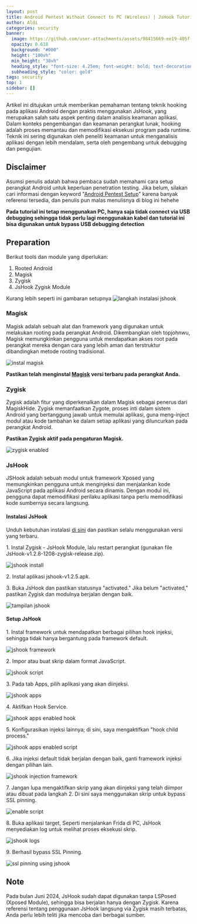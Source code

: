 ```yaml
---
layout: post
title: Android Pentest Without Connect to PC (Wireless) | JsHook Tutorial
author: Aldi
categories: security
banner:
  image: https://github.com/user-attachments/assets/98415669-ee19-405f-95c2-d6000a550bb9
  opacity: 0.618
  background: "#000"
  height: "100vh"
  min_height: "38vh"
  heading_style: "font-size: 4.25em; font-weight: bold; text-decoration: underline"
  subheading_style: "color: gold"
tags: security
top: 1
sidebar: []
---
```


Artikel ini ditujukan untuk memberikan pemahaman tentang teknik hooking pada aplikasi Android dengan praktis menggunakan JsHook, yang merupakan salah satu aspek penting dalam analisis keamanan aplikasi. Dalam konteks pengembangan dan keamanan perangkat lunak, hooking adalah proses memantau dan memodifikasi eksekusi program pada runtime. Teknik ini sering digunakan oleh peneliti keamanan untuk menganalisis aplikasi dengan lebih mendalam, serta oleh pengembang untuk debugging dan pengujian.

## Disclaimer
Asumsi penulis adalah bahwa pembaca sudah memahami cara setup perangkat Android untuk keperluan penetration testing. Jika belum, silakan cari informasi dengan keyword "[Android Pentest Setup](https://www.google.com/search?q=android%20pentest%20setup)" karena banyak referensi tersedia, dan penulis pun malas menulisnya di blog ini hehehe

**Pada tutorial ini tetap menggunakan PC, hanya saja tidak connect via USB debugging sehingga tidak perlu lagi menggunakan kabel dan tutorial ini bisa digunakan untuk bypass USB debugging detection**

## Preparation

Berikut tools dan module yang diperlukan:
1. Rooted Android
2. Magisk
3. Zygisk
4. JsHook Zygisk Module

Kurang lebih seperti ini gambaran setupnya
![langkah instalasi jshook](https://github.com/user-attachments/assets/ee61daad-2b83-40e4-9c5f-7f6ea7e2a628)


### Magisk
Magisk adalah sebuah alat dan framework yang digunakan untuk melakukan rooting pada perangkat Android. Dikembangkan oleh topjohnwu, Magisk memungkinkan pengguna untuk mendapatkan akses root pada perangkat mereka dengan cara yang lebih aman dan terstruktur dibandingkan metode rooting tradisional.

![instal magisk](https://github.com/user-attachments/assets/6f13eb7e-f008-4014-b089-4b41b08878eb)

**Pastikan telah menginstal [Magisk](https://topjohnwu.github.io/Magisk/install.html) versi terbaru pada perangkat Anda.**

### Zygisk
Zygisk adalah fitur yang diperkenalkan dalam Magisk sebagai penerus dari MagiskHide. Zygisk memanfaatkan Zygote, proses inti dalam sistem Android yang bertanggung jawab untuk memulai aplikasi, guna meng-inject modul atau kode tambahan ke dalam setiap aplikasi yang diluncurkan pada perangkat Android.

**Pastikan Zygisk aktif pada pengaturan Magisk.**

![zygisk enabled](https://github.com/user-attachments/assets/8ea28344-3656-4fc9-8001-a9eeba4e8fd7)

### JsHook
JSHook adalah sebuah modul untuk framework Xposed yang memungkinkan pengguna untuk menginjeksi dan menjalankan kode JavaScript pada aplikasi Android secara dinamis. Dengan modul ini, pengguna dapat memodifikasi perilaku aplikasi tanpa perlu memodifikasi kode sumbernya secara langsung.

#### Instalasi JsHook

Unduh kebutuhan instalasi [di sini](https://github.com/JsHookApp/Download/releases/tag/files) dan pastikan selalu menggunakan versi yang terbaru.

1\. Instal Zygisk - JsHook Module, lalu restart perangkat (gunakan file JsHook-v1.2.8-1208-zygisk-release.zip).

![jshook install](https://github.com/user-attachments/assets/b1f0d707-a797-428d-9049-854a7b45e60e)

2\. Instal aplikasi jshook-v1.2.5.apk.

3\. Buka JsHook dan pastikan statusnya "activated." Jika belum "activated," pastikan Zygisk dan modulnya berjalan dengan baik.

![tampilan jshook](https://github.com/user-attachments/assets/edb411cb-427b-4422-a8e1-9bb6471fed48)


#### Setup JsHook
1\. Instal framework untuk mendapatkan berbagai pilihan hook injeksi, sehingga tidak hanya bergantung pada framework default.

![jshook framework](https://github.com/user-attachments/assets/a2466e8f-3f66-4cbf-99e3-c6d521e29bfa)  

2\. Impor atau buat skrip dalam format JavaScript.

![jshook script](https://github.com/user-attachments/assets/bbb87c32-f375-4648-b113-4b849eb0646c)  

3\. Pada tab Apps, pilih aplikasi yang akan diinjeksi.

![jshook apps](https://github.com/user-attachments/assets/4c177b2e-2486-4374-a985-75e6a58727cd)  

4\. Aktifkan Hook Service.

![jshook apps enabled hook](https://github.com/user-attachments/assets/62ce62c3-5871-4085-8f85-c46481ed264a)  

5\. Konfigurasikan injeksi lainnya; di sini, saya mengaktifkan "hook child process."

![jshook apps enabled script](https://github.com/user-attachments/assets/7aa5eb44-0ca2-4958-a413-76163be51602)  

6\. Jika injeksi default tidak berjalan dengan baik, ganti framework injeksi dengan pilihan lain.

![jshook injection framework](https://github.com/user-attachments/assets/432bf716-21e6-4249-9c98-9243f976c2f7)  

7\. Jangan lupa mengaktifkan skrip yang akan diinjeksi yang telah diimpor atau dibuat pada langkah 2. Di sini saya menggunakan skrip untuk bypass SSL pinning.

![enable script](https://github.com/user-attachments/assets/968d850e-cb30-40c2-99d1-3d1b3d2f4ec0)  

8\. Buka aplikasi target, Seperti menjalankan Frida di PC, JsHook menyediakan log untuk melihat proses eksekusi skrip.

![jshook logs](https://github.com/user-attachments/assets/407d546b-27cd-4eea-b7b1-618d47287b4f)  

9\. Berhasil bypass SSL Pinning.

![ssl pinning using jshook](https://github.com/user-attachments/assets/5c3c669a-a606-459e-8305-cad978e01cb2)


## Note
Pada bulan Juni 2024, JsHook sudah dapat digunakan tanpa LSPosed (Xposed Module), sehingga bisa berjalan hanya dengan Zygisk. Karena referensi tentang penggunaan JsHook langsung via Zygisk masih terbatas, Anda perlu lebih teliti jika mencoba dari berbagai sumber.
